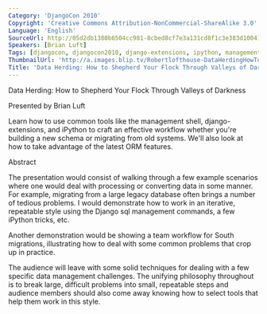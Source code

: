 ```yaml
---
Category: 'DjangoCon 2010'
Copyright: 'Creative Commons Attribution-NonCommercial-ShareAlike 3.0'
Language: 'English'
SourceUrl: http://05d2db1380b6504cc981-8cbed8cf7e3a131cd8f1c3e383d10041.r93.cf2.rackcdn.com/djangocon-2010/48_data-herding-how-to-shepherd-your-flock-through-valleys-of-darkness.flv
Speakers: [Brian Luft]
Tags: [djangocon, djangocon2010, django-extensions, ipython, managementshell, orm]
ThumbnailUrl: 'http://a.images.blip.tv/Robertlofthouse-DataHerdingHowToShepherdYourFlockThroughValleysOfDarkn299.png'
Title: 'Data Herding: How to Shepherd Your Flock Through Valleys of Darkness'
---
```

Data Herding: How to Shepherd Your Flock Through Valleys of Darkness

Presented by Brian Luft

Learn how to use common tools like the management shell, django-extensions,
and iPython to craft an effective workflow whether you're building a new
schema or migrating from old systems. We'll also look at how to take advantage
of the latest ORM features.

Abstract

The presentation would consist of walking through a few example scenarios
where one would deal with processing or converting data in some manner. For
example, migrating from a large legacy database often brings a number of
tedious problems. I would demonstrate how to work in an iterative, repeatable
style using the Django sql management commands, a few iPython tricks, etc.

Another demonstration would be showing a team workflow for South migrations,
illustrating how to deal with some common problems that crop up in practice.

The audience will leave with some solid techniques for dealing with a few
specific data management challenges. The unifying philosophy throughout is to
break large, difficult problems into small, repeatable steps and audience
members should also come away knowing how to select tools that help them work
in this style.
